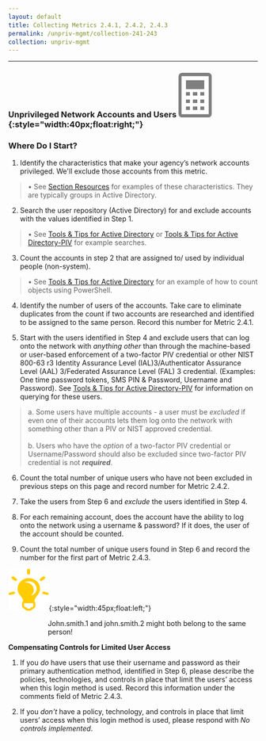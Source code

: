 ```yaml
---
layout: default
title: Collecting Metrics 2.4.1, 2.4.2, 2.4.3
permalink: /unpriv-mgmt/collection-241-243
collection: unpriv-mgmt
---
```

---
### Unprivileged Network Accounts and Users ![calc logo](../img/calc.png){:style="width:40px;float:right;"}
### Where Do I Start?

1.	Identify the characteristics that make your agency’s network accounts privileged. We'll exclude those accounts from this metric.
>•	See <a href="../priv-management/addl-info">Section Resources</a>  for examples of these characteristics. They are typically groups in Active Directory.

2. Search the user repository (Active Directory) for and exclude accounts with the values identified in Step 1.
>•	See <a href="../tools-tips/searchAD">Tools & Tips for Active Directory</a> or <a href="../tools-tips/searchAD-PIV ">Tools & Tips for Active Directory-PIV</a> for example searches.

3. Count the accounts in step 2 that are assigned to/ used by individual people (non-system).
>•	See <a href="../tools-tips/searchAD">Tools & Tips for Active Directory</a> for an example of how to count objects using PowerShell.    

4.	Identify the number of users of the accounts. Take care to eliminate duplicates from the count if two accounts are researched and identified to be assigned to the same person. Record this number for Metric 2.4.1.

5.	Start with the users identified in Step 4 and exclude users that can log onto the network with <i>anything other</i> than through the machine-based or user-based enforcement of a two-factor PIV credential or other NIST 800-63 r3 Identity Assurance Level (IAL)3/Authenticator Assurance Level (AAL) 3/Federated Assurance Level (FAL) 3 credential. (Examples: One time password tokens, SMS PIN & Password, Username and Password). See <a href="../tools-tips/searchAD-PIV">Tools & Tips for Active Directory-PIV</a> for information on querying for these users.
> a.	Some users have multiple accounts - a user must be *excluded* if even one of their accounts lets them log onto the network with something other than a PIV or NIST approved credential.<br><br>
> b.	Users who have the *option* of a two-factor PIV credential or Username/Password should also be excluded since two-factor PIV credential is not <i><b>required</b></i>.

6.	Count the total number of unique users who have not been excluded in previous steps on this page and record number for Metric 2.4.2.

7.	Take the users from Step 6 and <i>exclude</i> the users identified in Step 4.

8.	For each remaining account, does the account have the ability to log onto the network using a username & password? If it does, the user of the account should be counted.

9.	Count the total number of unique users found in Step 6 and record the number for the first part of Metric 2.4.3.

![aha logo](../img/aha.png){:style="width:45px;float:left;"}
<style>
div .usa-alert {background-color: #e1f3f8;}
div .usa-alert-text {
padding-left: 5rem;
horizontal-align: right; }
  </style>
  <div class="usa-alert">
  <div class="usa-alert-text">
John.smith.1 and john.smith.2 might both belong to the same person!
</div>
</div>

**Compensating Controls for Limited User Access**

1. If you <i>do</i> have users that use their username and password as their primary authentication method, identified in Step 6, please describe the policies, technologies, and controls in place that limit the users’ access when this login method is used. Record this information under the comments field of Metric 2.4.3.

2. If you <i>don’t</i> have a policy, technology, and controls in place that limit users’ access when this login method is used, please respond with <i>No controls implemented</i>.
